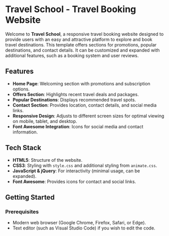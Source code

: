# Travel School - Travel Booking Website

Welcome to **Travel School**, a responsive travel booking website designed to provide users with an easy and attractive platform to explore and book travel destinations. This template offers sections for promotions, popular destinations, and contact details. It can be customized and expanded with additional features, such as a booking system and user reviews.

## Features

- **Home Page**: Welcoming section with promotions and subscription options.
- **Offers Section**: Highlights recent travel deals and packages.
- **Popular Destinations**: Displays recommended travel spots.
- **Contact Section**: Provides location, contact details, and social media links.
- **Responsive Design**: Adjusts to different screen sizes for optimal viewing on mobile, tablet, and desktop.
- **Font Awesome Integration**: Icons for social media and contact information.

## Tech Stack

- **HTML5**: Structure of the website.
- **CSS3**: Styling with `style.css` and additional styling from `animate.css`.
- **JavaScript & jQuery**: For interactivity (minimal usage, can be expanded).
- **Font Awesome**: Provides icons for contact and social links.

## Getting Started

### Prerequisites

- Modern web browser (Google Chrome, Firefox, Safari, or Edge).
- Text editor (such as Visual Studio Code) if you wish to edit the code.

